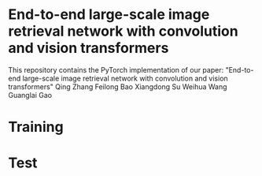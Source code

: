 # End-to-end large-scale image retrieval network with convolution and vision transformers
This repository contains the PyTorch implementation of our paper: "End-to-end large-scale image retrieval network with convolution and vision transformers" Qing Zhang Feilong Bao Xiangdong Su Weihua Wang Guanglai Gao
# Training
# Test
